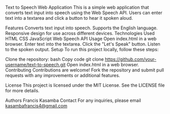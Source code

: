 Text to Speech Web Application
This is a simple web application that converts text input into speech using the Web Speech API. Users can enter text into a textarea and click a button to hear it spoken aloud.

Features
Converts text input into speech.
Supports the English language.
Responsive design for use across different devices.
Technologies Used
HTML
CSS
JavaScript
Web Speech API
Usage
Open index.html in a web browser.
Enter text into the textarea.
Click the "Let's Speak" button.
Listen to the spoken output.
Setup
To run this project locally, follow these steps:

Clone the repository:
bash
Copy code
git clone https://github.com/your-username/text-to-speech.git
Open index.html in a web browser.
Contributing
Contributions are welcome! Fork the repository and submit pull requests with any improvements or additional features.

License
This project is licensed under the MIT License. See the LICENSE file for more details.

Authors
Francis Kasamba
Contact
For any inquiries, please email kasambafrancis4@gmail.com






